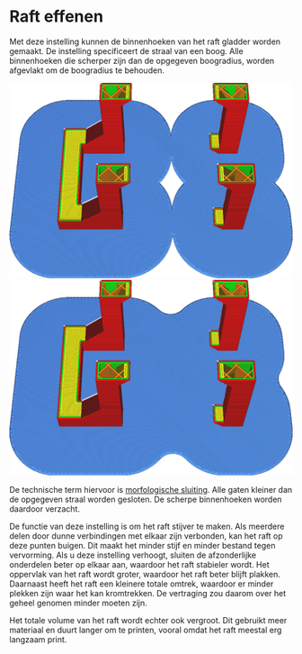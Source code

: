 Raft effenen
====
Met deze instelling kunnen de binnenhoeken van het raft gladder worden gemaakt. De instelling specificeert de straal van een boog. Alle binnenhoeken die scherper zijn dan de opgegeven boogradius, worden afgevlakt om de boogradius te behouden.

<!--screenshot {
"image_path": "raft_smoothing_0mm.png",
"modellen": [{"script": "question_stick_clip.scad"}],
"camerapositie": [0, 97, 191],
"instellingen": {
    "adhesion_type": "raft",
    "raft_smoothing": 0
},
"laag": 509,
"kleuren": 64
}-->
<!--screenshot {
"image_path": "raft_smoothing_5mm.png",
"modellen": [{"script": "question_stick_clip.scad"}],
"camerapositie": [0, 97, 191],
"instellingen": {
    "adhesion_type": "raft",
    "raft_smoothing": 5
},
"laag": 509,
"kleuren": 64
}-->
![Niet gladmaken](../../../articles/images/raft_smoothing_0mm.png)
![straal van 5 mm](../../../articles/images/raft_smoothing_5mm.png)

De technische term hiervoor is [morfologische sluiting](https://en.wikipedia.org/wiki/Closing_\(morphology\)). Alle gaten kleiner dan de opgegeven straal worden gesloten. De scherpe binnenhoeken worden daardoor verzacht.

De functie van deze instelling is om het raft stijver te maken. Als meerdere delen door dunne verbindingen met elkaar zijn verbonden, kan het raft op deze punten buigen. Dit maakt het minder stijf en minder bestand tegen vervorming. Als u deze instelling verhoogt, sluiten de afzonderlijke onderdelen beter op elkaar aan, waardoor het raft stabieler wordt. Het oppervlak van het raft wordt groter, waardoor het raft beter blijft plakken. Daarnaast heeft het raft een kleinere totale omtrek, waardoor er minder plekken zijn waar het kan kromtrekken. De vertraging zou daarom over het geheel genomen minder moeten zijn.

Het totale volume van het raft wordt echter ook vergroot. Dit gebruikt meer materiaal en duurt langer om te printen, vooral omdat het raft meestal erg langzaam print.